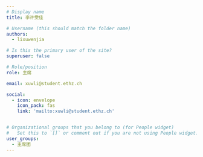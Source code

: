 ```yaml
---
# Display name
title: 李许雯佳

# Username (this should match the folder name)
authors:
  - lixuwenjia

# Is this the primary user of the site?
superuser: false

# Role/position
role: 主席

email: xuwli@student.ethz.ch

social:
  - icon: envelope
    icon_pack: fas
    link: 'mailto:xuwli@student.ethz.ch'


# Organizational groups that you belong to (for People widget)
#   Set this to `[]` or comment out if you are not using People widget.
user_groups:
  - 主席团
---
```

